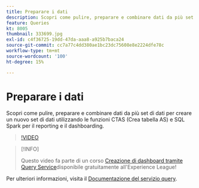 ```yaml
---
title: Preparare i dati
description: Scopri come pulire, preparare e combinare dati da più set di dati per creare un nuovo set di dati utilizzando le funzioni CTAS (Crea tabella AS) e SQL Spark per il reporting e il dashboarding.
feature: Queries
kt: 8005
thumbnail: 333699.jpg
exl-id: c4f36725-19dd-47da-aaa8-a925b7baca24
source-git-commit: cc7a77c4dd380ae1bc23dc75608e8e2224dfe78c
workflow-type: tm+mt
source-wordcount: '100'
ht-degree: 15%

---
```


# Preparare i dati

Scopri come pulire, preparare e combinare dati da più set di dati per creare un nuovo set di dati utilizzando le funzioni CTAS (Crea tabella AS) e SQL Spark per il reporting e il dashboarding.

>[!VIDEO](https://video.tv.adobe.com/v/333699?quality=12&learn=on)

>[!INFO]
>
> Questo video fa parte di un corso [Creazione di dashboard tramite Query Service](https://experienceleague.adobe.com/?recommended=ExperiencePlatform-D-1-2021.1.qsvc.dash)disponibile gratuitamente all&#39;Experience League!

Per ulteriori informazioni, visita il [Documentazione del servizio query](https://experienceleague.adobe.com/docs/experience-platform/query/home.html?lang=it).

